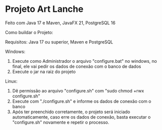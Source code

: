 <h1><b>Projeto Art Lanche</b></h1>

Feito com Java 17 e Maven, JavaFX 21, PostgreSQL 16


Como buildar o Projeto:

Requisitos: Java 17 ou superior, Maven e PostgreSQL

Windows:
1) Execute como Administrador o arquivo "configure.bat" no windows, no final, ele vai pedir os dados de conexão com o banco de dados
2) Execute o jar na raiz do projeto

Linux:
1) Dê permissão ao arquivo "configure.sh" com "sudo chmod +rwx configure.sh"
2) Execute com "./configure.sh" e informe os dados de conexão com o banco
3) Após ter preenchido corretamente, o projeto será iniciado automaticamente, caso erre os dados de conexão, basta executar o "configure.sh" novamente e repetir o processo.